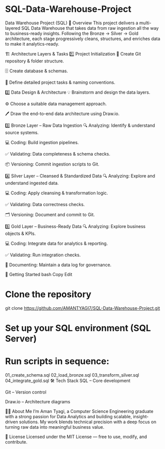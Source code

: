 # SQL-Data-Warehouse-Project
Data Warehouse Project (SQL)
📌 Overview
This project delivers a multi-layered SQL Data Warehouse that takes data from raw ingestion all the way to business-ready insights.
Following the Bronze → Silver → Gold architecture, each stage progressively cleans, structures, and enriches data to make it analytics-ready.

🏗 Architecture Layers & Tasks
1️⃣ Project Initialization
📂 Create Git repository & folder structure.

🗄 Create database & schemas.

📝 Define detailed project tasks & naming conventions.

2️⃣ Data Design & Architecture
💡 Brainstorm and design the data layers.

⚙ Choose a suitable data management approach.

🖊 Draw the end-to-end data architecture using Draw.io.

3️⃣ Bronze Layer – Raw Data Ingestion
🔍 Analyzing: Identify & understand source systems.

💻 Coding: Build ingestion pipelines.

✅ Validating: Data completeness & schema checks.

📦 Versioning: Commit ingestion scripts to Git.

4️⃣ Silver Layer – Cleansed & Standardized Data
🔍 Analyzing: Explore and understand ingested data.

💻 Coding: Apply cleansing & transformation logic.

✅ Validating: Data correctness checks.

🗂 Versioning: Document and commit to Git.

5️⃣ Gold Layer – Business-Ready Data
🔍 Analyzing: Explore business objects & KPIs.

💻 Coding: Integrate data for analytics & reporting.

✅ Validating: Run integration checks.

📝 Documenting: Maintain a data log for governance.

🚀 Getting Started
bash
Copy
Edit
# Clone the repository
git clone https://github.com/AMANTYAGI7/SQL-Data-Warehouse-Project.git

# Set up your SQL environment (SQL Server)
# Run scripts in sequence:
01_create_schema.sql
02_load_bronze.sql
03_transform_silver.sql
04_integrate_gold.sql
🛠 Tech Stack
SQL – Core development

Git – Version control

Draw.io – Architecture diagrams

👨‍💻 About Me
I’m Aman Tyagi, a Computer Science Engineering graduate with a strong passion for Data Analytics and building scalable, insight-driven solutions. My work blends technical precision with a deep focus on turning raw data into meaningful business value.

📄 License
Licensed under the MIT License — free to use, modify, and contribute.
